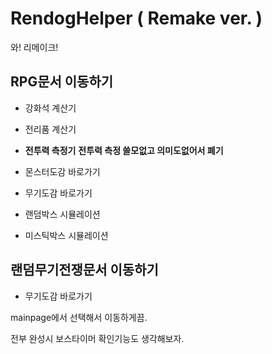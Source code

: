 # RendogHelper ( Remake ver. )

와! 리메이크!

## RPG문서 이동하기

- 강화석 계산기

- 전리품 계산기

- **전투력 측정기**
  <b>전투력 측정 쓸모없고 의미도없어서 폐기</b>

- 몬스터도감 바로가기

- 무기도감 바로가기

- 랜덤박스 시뮬레이션

- 미스틱박스 시뮬레이션

## 랜덤무기전쟁문서 이동하기

- 무기도감 바로가기

mainpage에서 선택해서 이동하게끔.

전부 완성시 보스타이머 확인기능도 생각해보자.
